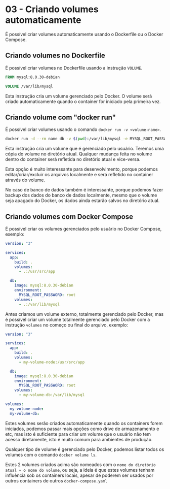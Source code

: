 # 03 - Criando volumes automaticamente

É possível criar volumes automaticamente usando o Dockerfile ou o Docker Compose.

## Criando volumes no Dockerfile

É possível criar volumes no Dockerfile usando a instrução `VOLUME`.

```dockerfile
FROM mysql:8.0.30-debian

VOLUME /var/lib/mysql
```

Esta instrução cria um volume gerenciado pelo Docker. O volume será criado automaticamente quando o container for iniciado pela primeira vez.

## Criando volume com "docker run"

É possível criar volumes usando o comando `docker run -v <volume-name>`.

```bash
docker run -d --rm name db -v $(pwd):/var/lib/mysql -e MYSQL_ROOT_PASSWORD=root mysql:8.0.30-debian
```

Esta instrução cria um volume que é gerenciado pelo usuário. Teremos uma cópia do volume no diretório atual. Qualquer mudança feita no volume dentro do container será refletida no diretório atual e vice-versa.

Esta opção é muito interessante para desenvolvimento, porque podemos editar/criar/excluir os arquivos localmente e será refletido no container através do volume.

No caso de banco de dados também é interessante, porque podemos fazer backup dos dados do banco de dados localmente, mesmo que o volume seja apagado do Docker, os dados ainda estarão salvos no diretório atual.

## Criando volumes com Docker Compose

É possível criar os volumes gerenciados pelo usuário no Docker Compose, exemplo:

```yaml
version: "3"

services:
  app:
    build: .
    volumes:
      - .:/usr/src/app

  db:
    image: mysql:8.0.30-debian
    environment:
      MYSQL_ROOT_PASSWORD: root
    volumes:
      - .:/var/lib/mysql
```

Antes criamos um volume externo, totalmente gerenciado pelo Docker, mas é possível criar um volume totalmente gerenciado pelo Docker com a instrução `volumes` no começo ou final do arquivo, exemplo:

```yaml
version: "3"

services:
  app:
    build: .
    volumes:
      - my-volume-node:/usr/src/app

  db:
    image: mysql:8.0.30-debian
    environment:
      MYSQL_ROOT_PASSWORD: root
    volumes:
      - my-volume-db:/var/lib/mysql

volumes:
  my-volume-node:
  my-volume-db:
```

Estes volumes serão criados automaticamente quando os containers forem iniciados, podemos passar mais opções como drive de armazenamento e etc, mas isto é suficiente para criar um volume que o usuário não tem acesso diretamente, isto é muito comum para ambientes de produção.

Qualquer tipo de volume é gerenciado pelo Docker, podemos listar todos os volumes com o comando `docker volume ls`.

Estes 2 volumes criados acima são nomeados com o `nome do diretório atual + o nome do volume`, ou seja, a ideia é que estes volumes tenham influência sob os containers locais, apesar de poderem ser usados por outros containers de outros `docker-compose.yaml`
